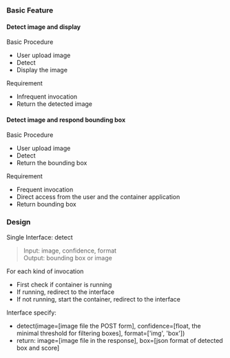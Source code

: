 
### Basic Feature

#### Detect image and display

Basic Procedure
* User upload image
* Detect
* Display the image

Requirement
* Infrequent invocation
* Return the detected image



#### Detect image and respond bounding box 

Basic Procedure
* User upload image
* Detect
* Return the bounding box 

Requirement
* Frequent invocation
* Direct access from the user and the container application
* Return bounding box



### Design

Single Interface: detect
> Input: image, confidence, format  
> Output: bounding box or image 

For each kind of invocation
* First check if container is running
* If running, redirect to the interface 
* If not running, start the container, redirect to the interface 

Interface specify:
* detect(image=[image file the POST form], confidence=[float, the minimal threshold for filtering boxes], format=['img', 'box'])
* return: image=[image file in the response], box=[json format of detected box and score]

